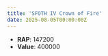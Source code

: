 ```yaml
---
title: 'SFOTH IV Crown of Fire'
date: 2025-08-05T00:00:00Z
---
```

- **RAP**: 147200
- **Value**: 400000
